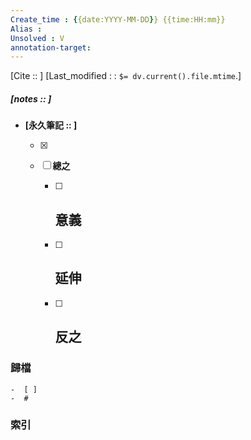 ```yaml
---
Create_time : {{date:YYYY-MM-DD}} {{time:HH:mm}}
Alias : 
Unsolved : V
annotation-target:
---
```

[Cite ::  ]
[Last_modified : : `$= dv.current().file.mtime`.]
##### [notes ::   ]

- **[永久筆記 :: ]**
	
	- [x]
	
	- [ ] **總之**
		
		- [ ] **意義**
			-
		
		- [ ] **延伸**
			- 
		
		- [ ] **反之**
			-
		


### 歸檔 
	-  [ ]
	-  #

### 索引
